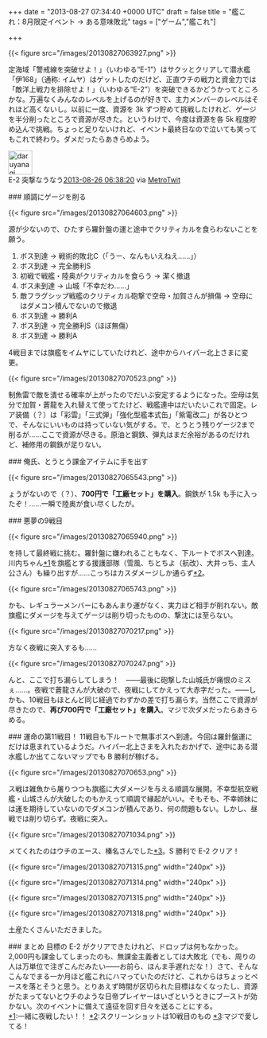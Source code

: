 
+++
date = "2013-08-27 07:34:40 +0000 UTC"
draft = false
title = "艦これ：8月限定イベント → ある意味敗北"
tags = ["ゲーム","艦これ"]

+++


{{< figure src="/images/20130827063927.png"  >}}

定海域「警戒線を突破せよ！」（いわゆる“E-1”）はサクッとクリアして潜水艦「伊168」（通称: イムヤ）はゲットしたのだけど、正直ウチの戦力と資金力では「敵洋上戦力を排除せよ！」（いわゆる“E-2”）を突破できるかどうかってところかな。万遍なくみんなのレベルを上げるのが好きで、主力メンバーのレベルはそれほど高くないし。以前に一度、資源を 3k ずつ貯めて挑戦したけれど、ゲージを半分削ったところで資源が尽きた。というわけで、今度は資源を各 5k 程度貯め込んで挑戦。ちょっと足りないけれど、イベント最終日なので泣いても笑ってもこれで終わり。ダメだったらあきらめよう。<div class="twitter-detail twitter-detail-left"><div class="twitter-detail-user"><a class="twitter-user-screen-name" href="http://twitter.com/daruyanagi"><img src="http://a0.twimg.com/profile_images/344513261566764628/98e7ebed84ce60bbd996e7c37b3fffa7_normal.png" alt="daruyanagi" height="48" width="48"/></a></div><div class="twitter-detail-tweet">      E-2 突撃なうなう<a href="http://twitter.com/daruyanagi/status/371748401307590657" class="twitter-detail-info-permalink"><span class="twitter-detail-info-date">2013-08-26</span> <span class="twitter-detail-info-time">06:38:20</span></a> <span class="twitter-detail-info-source">via <a href="http://www.metrotwit.com/" rel="nofollow">MetroTwit</a></span></div></div>

<div class="section">
    ### 順調にゲージを削る
    

{{< figure src="/images/20130827064603.png"  >}}

源が少ないので、ひたすら羅針盤の運と途中でクリティカルを食らわないことを願う。

<ol>
<li>ボス到達 → 戦術的敗北C（「うー、なんもいえねえ……」）</li>
<li>ボス到達 → 完全勝利S</li>
<li>初戦で戦艦・陸奥がクリティカルを食らう → 潔く撤退</li>
<li>ボス未到達 → 山城「不幸だわ……」</li>
<li>敵フラグシップ戦艦のクリティカル砲撃で空母・加賀さんが損傷 → 空母にはダメコン積んでないので撤退</li>
<li>ボス到達 → 勝利A</li>
<li>ボス到達 → 完全勝利S（ほぼ無傷）</li>
<li>ボス到達 → 勝利A</li>
</ol>4戦目までは旗艦をイムヤにしていたけれど、途中からハイパー北上さまに変更。

{{< figure src="/images/20130827070523.png"  >}}

制魚雷で敵を潰せる確率が上がったのでだいぶ安定するようになった。空母は気分で加賀・蒼龍を入れ替えて使ってたけど、戦艦連中はだいたいこれで固定。レア装備（？）は「彩雲」「三式弾」「強化型艦本式缶」「紫電改二」が各ひとつで、そんなにいいものは持っていない気がする。で、とうとう残りゲージ2まで削るが……ここで資源が尽きる。原油と鋼鉄、弾丸はまだ余裕があるのだけれど、補修用の鋼鉄が足りない。

</div>
<div class="section">
    ### 俺氏、とうとう課金アイテムに手を出す
    

{{< figure src="/images/20130827065543.png"  >}}

ょうがないので（？）、**700円で「工廠セット」を購入**。鋼鉄が 1.5k も手に入ったぞ！……一瞬で陸奥が食い尽くしたが。

</div>
<div class="section">
    ### 悪夢の9戦目
    

{{< figure src="/images/20130827065940.png"  >}}

を持して最終戦に挑む。羅針盤に嫌われることもなく、下ルートでボスへ到達。川内ちゃん<a href="#f1" name="fn1" title="一緒に夜戦したい！！">*1</a>を旗艦とする援護部隊（雪風、ちとちよ（航改）、大井っち、主人公さん）も繰り出すが……こっちはカスダメージしか通らず<a href="#f2" name="fn2" title="スクリーンショットは10戦目のもの">*2</a>。

{{< figure src="/images/20130827065743.png"  >}}

かも、レギュラーメンバーにもあんまり運がなく、実力ほど相手が削れない。敵旗艦にダメージを与えてゲージは削り切ったものの、撃沈には至らない。

{{< figure src="/images/20130827070217.png"  >}}

方なく夜戦に突入するも……

{{< figure src="/images/20130827070247.png"  >}}

んと、ここで打ち漏らしてしまう！　――最後に砲撃した山城氏が痛恨のミスぇ……。夜戦で蒼龍さんが大破ので、夜戦にしてかえって大赤字だった。――しかも、10戦目もほとんど同じ経過でわずかの差で打ち漏らす。当然ここで資源が尽きたので、**再び700円で「工廠セット」を購入**。マジで次ダメだったらあきらめる。

</div>
<div class="section">
    ### 運命の第11戦目！
    11戦目も下ルートで無事ボスへ到達。今回は羅針盤運にだけは恵まれているようだ。ハイパー北上さまを入れたおかげで、途中にある潜水艦しか出てこないマップでも B 勝利が稼げる。

{{< figure src="/images/20130827070653.png"  >}}

ス戦は雑魚から屠りつつも旗艦に大ダメージを与える順調な展開。不幸型航空戦艦・山城さんが大破したのもかえって順調で縁起がいい。そもそも、不幸姉妹には運を期待していないのでダメコンが積んであり、何の問題もない。しかし、昼戦では削り切らず。夜戦に突入。

{{< figure src="/images/20130827071034.png"  >}}

メてくれたのはウチのエース、榛名さんでした<a href="#f3" name="fn3" title="マジで愛してる！">*3</a>。S 勝利で E-2 クリア！

{{< figure src="/images/20130827071315.png" width="240px" >}}

{{< figure src="/images/20130827071314.png" width="240px" >}}

{{< figure src="/images/20130827071315.png" width="240px" >}}

{{< figure src="/images/20130827071318.png" width="240px" >}}

土産たくさんいただきました。

</div>
<div class="section">
    ### まとめ
    目標の E-2 がクリアできたけれど、ドロップは何もなかった。2,000円も課金してしまったのも、無課金主義者としては大敗北（でも、周りの人は万単位で注ぎこんだみたい――お前ら、ほんま手遅れだな！）さて、そんなこんなでまる一か月ほど艦これにハマっていたのだけど、これからはちょっとペースを落とそうと思う。とりあえず時間が区切られた目標はなくなったし、資源がたまってないとウチのような日帝プレイヤーはいざというときにブーストが効かない。次のイベントに備えて遠征を回す日々を送ることにする。

</div><div class="footnote">
<a href="#fn1" name="f1" class="footnote-number">*1</a><span class="footnote-delimiter">:</span><span class="footnote-text">一緒に夜戦したい！！</span>
<a href="#fn2" name="f2" class="footnote-number">*2</a><span class="footnote-delimiter">:</span><span class="footnote-text">スクリーンショットは10戦目のもの</span>
<a href="#fn3" name="f3" class="footnote-number">*3</a><span class="footnote-delimiter">:</span><span class="footnote-text">マジで愛してる！</span>
</div>


